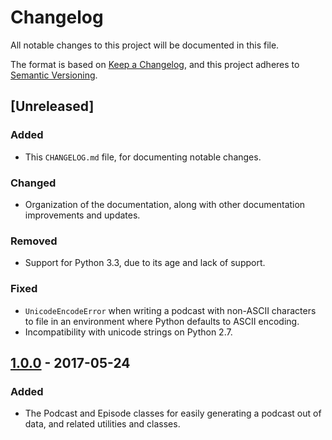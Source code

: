 # Changelog

All notable changes to this project will be documented in this file.

The format is based on [Keep a Changelog](https://keepachangelog.com/en/1.1.0/),
and this project adheres to [Semantic Versioning](https://semver.org/spec/v2.0.0.html).


## [Unreleased]
### Added

- This `CHANGELOG.md` file, for documenting notable changes.

### Changed

- Organization of the documentation, along with other documentation
  improvements and updates.

### Removed

- Support for Python 3.3, due to its age and lack of support.

### Fixed

- `UnicodeEncodeError` when writing a podcast with non-ASCII characters to file
  in an environment where Python defaults to ASCII encoding.
- Incompatibility with unicode strings on Python 2.7.


## [1.0.0] - 2017-05-24
### Added

- The Podcast and Episode classes for easily generating a podcast out of data,
  and related utilities and classes.

[1.0.0]: https://github.com/tobinus/python-podgen/compare/290045ac...v1.0.0
